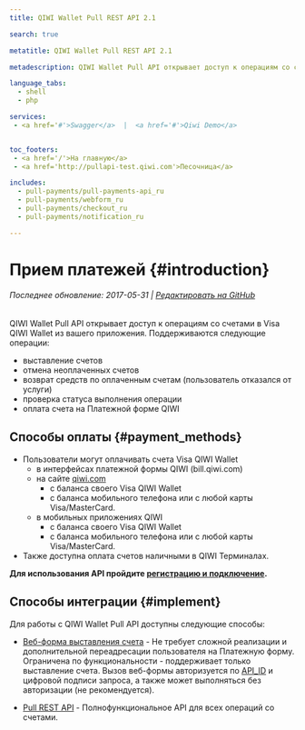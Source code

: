 ```yaml
---
title: QIWI Wallet Pull REST API 2.1

search: true

metatitle: QIWI Wallet Pull REST API 2.1

metadescription: QIWI Wallet Pull API открывает доступ к операциям со счетами в Visa QIWI Wallet из вашего приложения. Поддерживаются операции выставления и отмены счетов, возврата средств по счетам, а также проверки статуса выполнения операций.

language_tabs:
  - shell
  - php

services:
 - <a href='#'>Swagger</a>  |  <a href='#'>Qiwi Demo</a>


toc_footers:
 - <a href='/'>На главную</a>
 - <a href='http://pullapi-test.qiwi.com'>Песочница</a>

includes:
  - pull-payments/pull-payments-api_ru
  - pull-payments/webform_ru
  - pull-payments/checkout_ru
  - pull-payments/notification_ru

---
```


# Прием платежей {#introduction}

###### Последнее обновление: 2017-05-31 | [Редактировать на GitHub](https://github.com/QIWI-API/pull-payments-docs/blob/master/pull-payments_ru.html.md)

QIWI Wallet Pull API открывает доступ к операциям со счетами в Visa QIWI Wallet из вашего приложения. Поддерживаются следующие операции:

* выставление счетов
* отмена неоплаченных счетов
* возврат средств по оплаченным счетам (пользователь отказался от услуги)
* проверка статуса выполнения операции
* оплата счета на Платежной форме QIWI

## Способы оплаты {#payment_methods}

* Пользователи могут оплачивать счета Visa QIWI Wallet
  * в интерфейсах платежной формы QIWI (bill.qiwi.com)
  * на сайте [qiwi.com](#https://qiwi.com)
    * с баланса своего Visa QIWI Wallet
    * с баланса мобильного телефона или с любой карты Visa/MasterCard.
  * в мобильных приложениях QIWI
    * с баланса своего Visa QIWI Wallet
    * с баланса мобильного телефона или с любой карты Visa/MasterCard.
* Также доступна оплата счетов наличными в QIWI Терминалах.

**Для использования API пройдите [регистрацию и подключение](https://ishop.qiwi.com).**

## Способы интеграции {#implement}

Для работы с QIWI Wallet Pull API доступны следующие способы:

* [Веб-форма выставления счета](#webform_ru) - Не требует сложной реализации и дополнительной переадресации пользователя на Платежную форму. Ограничена по функциональности - поддерживает только выставление счета. Вызов веб-формы авторизуется по [API_ID](#auth_param) и цифровой подписи запроса, а также может выполняться без авторизации (не рекомендуется).

* [Pull REST API](#pull-payments-api_ru) - Полнофункциональное API для всех операций со счетами.


